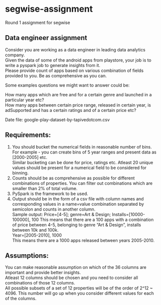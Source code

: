 # segwise-assignment
Round 1 assignment for segwise

## Data engineer assignment

Consider you are working as a data engineer in leading data analytics company.<br>
Given the data of some of the android apps from playstore, your job is to write a pyspark job to generate insights from it.<br>
Please provide count of apps based on various combination of fields provided to you. Be as comprehensive as you can.<br>

Some examples questions we might want to answer could be:

How many apps which are free and for a certain genre and launched in a particular year etc?<br>
How many apps between certain price range, released in certain year, is adSupported and has a certain ratings and of a certain price
etc?<br>

Date file: google-play-dataset-by-tapivedotcom.csv

## Requirements:
1. You should bucket the numerical fields in reasonable number of bins.<br>
For example - you can create bins of 5 year ranges and present data as [2000-2005] etc.<br>
Similar bucketing can be done for price, ratings etc. Atleast 20 unique values should be present for a numerical field to be considered for binning.<br>
2. Counts should be as comprehensive as possible for different combinations of properties. You can filter out combinations which are smaller than 2% of total volume.<br>
3. PySpark is the framework to be used.<br>
4. Output should be in the form of a csv file with column names and corresponding values in a name=value combination separated by semicolon and counts in another column.<br>
Sample output:
Price=[4-5]; genre=Art & Design; Installs=[10000-100000], 100
This means that there are a 100 apps with a combination of price between 4-5, belonging to genre “Art & Design”, installs between 10k and 100k.<br>
Year=[2005-2010], 1000<br>
This means there are a 1000 apps released between years 2005-2010.<br>

## Assumptions:
You can make reasonable assumption on which of the 36 columns are important and provide better insights.<br>
Atleast 12 columns should be chosen and you need to consider all combinations of those 12 columns.<br>
All possible subsets of a set of 12 properties will be of the order of 2^12 ~ 4096. This number will go up when you consider different values for each of the columns.<br>
